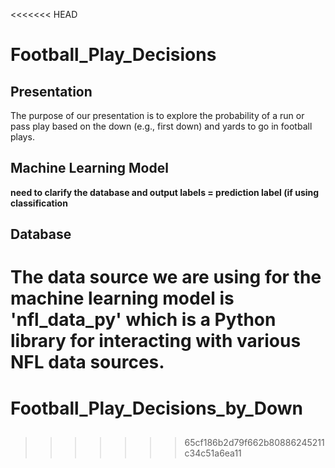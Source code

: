 <<<<<<< HEAD
# Football_Play_Decisions

## Presentation
The purpose of our presentation is to explore the probability of a run or pass play based on the down (e.g., first down) and yards to go in football plays.

## Machine Learning Model
**need to clarify the database and output labels = prediction label (if using classification**

## Database
The data source we are using for the machine learning model is 'nfl_data_py' which is a Python library for interacting with various NFL data sources.
=======
# Football_Play_Decisions_by_Down

##
>>>>>>> 65cf186b2d79f662b80886245211c34c51a6ea11
